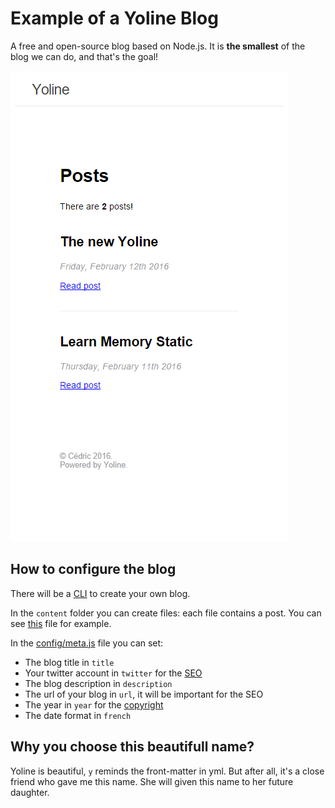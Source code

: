 # Example of a Yoline Blog

A free and open-source blog based on Node.js.
It is __the smallest__ of the blog we can do, and that's the goal!

![](demo.png)

## How to configure the blog
There will be a [CLI](https://en.wikipedia.org/wiki/Command-line_interface) to create your own blog.

In the `content` folder you can create files: each file contains a post.
You can see [this](https://github.com/cedced19/yoline-example/blob/master/content/11-02-16.md) file for example.

In the [config/meta.js](https://github.com/cedced19/yoline-example/blob/master/config/meta.js) file you can set:
* The blog title in `title`
* Your twitter account in `twitter` for the [SEO](https://en.wikipedia.org/wiki/Search_engine_optimization)
* The blog description in `description`
* The url of your blog in `url`, it will be important for the SEO
* The year in `year` for the [copyright](https://en.wikipedia.org/wiki/Copyright)
* The date format in `french`

## Why you choose this beautifull name?
Yoline is beautiful,  `y` reminds the front-matter in yml.
But after all, it's a close friend who gave me this name. She will given this name to her future daughter.
